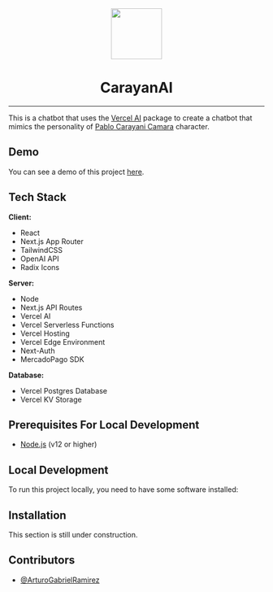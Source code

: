 <img src="https://i.imgur.com/JrdFQar.jpeg" width="100" style="margin:auto; display:block"/>
<h1 style="text-align:center">CarayanAI</h1>
<hr>

This is a chatbot that uses the [Vercel AI](https://vercel.com/blog/introducing-the-vercel-ai-sdk) package to create a chatbot that mimics the personality of [Pablo Carayani Camara](https://www.youtube.com/@pablocarayanicamara) character.

## Demo

You can see a demo of this project [here](https://carayanai.vercel.app/).


## Tech Stack

**Client:** 
* React
* Next.js App Router
* TailwindCSS
* OpenAI API
* Radix Icons

**Server:** 

* Node
* Next.js API Routes
* Vercel AI
* Vercel Serverless Functions
* Vercel Hosting
* Vercel Edge Environment
* Next-Auth
* MercadoPago SDK

**Database:**

* Vercel Postgres Database
* Vercel KV Storage


## Prerequisites For Local Development

- [Node.js](https://nodejs.org/en/) (v12 or higher)


## Local Development

To run this project locally, you need to have some software installed:



## Installation

This section is still under construction.

## Contributors

- [@ArturoGabrielRamirez](https://github.com/ArturoGabrielRamirez)
